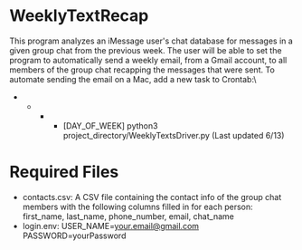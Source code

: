 # WeeklyTextRecap
This program analyzes an iMessage user's chat database for messages in a given group chat from the previous week. The user will be able to set the program to automatically send a weekly email, from a Gmail account, to all members of the group chat recapping the messages that were sent. To automate sending the email on a Mac, add a new task to Crontab:\ 
* * * * [DAY_OF_WEEK] python3 project_directory/WeeklyTextsDriver.py (Last updated 6/13)

# Required Files
- contacts.csv: A CSV file containing the contact info of the group chat members with the following columns filled in for each person: first_name, last_name, phone_number, email, chat_name
- login.env: USER_NAME=your.email@gmail.com\
             PASSWORD=yourPassword
